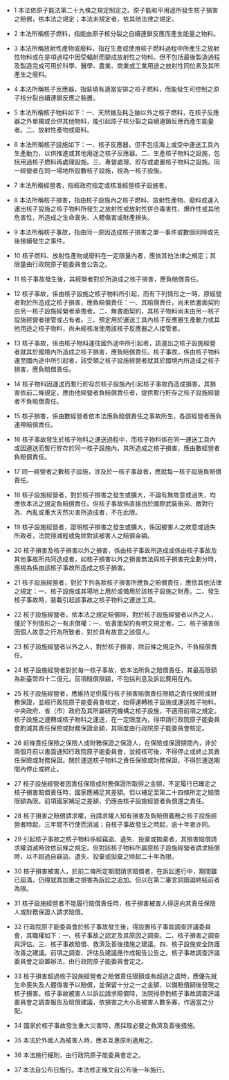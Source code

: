 * 1 本法依原子能法第二十九條之規定制定之。原子能和平用途所發生核子損害之賠償，依本法之規定；本法未規定者，依其他法律之規定。

* 2 本法所稱核子燃料，指能由原子核分裂之自續連鎖反應而產生能量之物料。

* 3 本法所稱放射性產物或廢料，指在生產或使用核子燃料過程中所產生之放射性物料或在是項過程中因受輻射而變成放射性之物料。但不包括最後製造過程及製造完成可用於科學、醫學、農業、商業或工業用途之放射性同位素及其所產生之廢料。

* 4 本法所稱核子反應器，指裝填有適當安排之核子燃料，而能發生可控制之原子核分裂自續連鎖反應之裝置。

* 5 本法所稱核子物料如下：一、天然鈾及耗乏鈾以外之核子燃料，在核子反應器之外單獨或合併其他物料，能引起原子核分裂之自續連鎖反應而產生能量者。二、放射性產物或廢料。

* 6 本法所稱核子設施如下：一、核子反應器。但不包括海上或空中運送工具內生產動力，以供推進或其他用途之核子反應器。二、生產核子物料之設施，包括用過核子燃料再處理設施。三、專營處理、貯存或處置核子物料之設施。同一經營者在同一場地所設數核子設施，視為一核子設施。

* 7 本法所稱經營者，指經政府指定或核准經營核子設施者。

* 8 本法所稱核子損害，指由核子設施內之核子燃料、放射性產物、廢料或運入運出核子設施之核子物料所發生之放射性或放射性併合毒害性、爆炸性或其他危害性，所造成之生命喪失、人體傷害或財產損失。

* 9 本法所稱核子事故，指由同一原因造成核子損害之單一事件或數個同時或先後接續發生之事件。

* 10 核子燃料、放射性產物或廢料在一定限量內者，應依其他法律之規定；其限量由行政院原子能委員會公告之。

* 11 核子事故發生後，其經營者對於所造成之核子損害，應負賠償責任。

* 12 核子事故，係由核子設施之核子物料所引起，而有下列情形之一時，原經營者對於所造成之核子損害，應負賠償責任：一、其賠償責任，尚未依書面契約由另一核子設施經營者承擔者。二、無書面契約，其核子物料尚未由另一核子設施經營者接管或占有者。三、預定用於運送工具內核子反應器生產動力或其他用途之核子物料，尚未經核准使用該核子反應器之人接管者。

* 13 核子事故，係由核子物料運往國外途中所引起者，該運出之核子設施經營者就其於國境內所造成之核子損害，應負賠償責任。核子事故，係由核子物料運至國內途中所引起者，該受領之核子設施經營者就其於國境內所造成之核子損害，應負賠償責任。

* 14 核子物料因運送而暫行貯存於核子設施內引起核子事故而造成損害，其損害依前二條規定，應由他經營者負賠償責任者，提供暫行貯存之核子設施經營者不負賠償責任。

* 15 核子損害，係由數經營者依本法應負賠償責任之事故所生，各該經營者應負連帶賠償責任。

* 16 核子事故發生於核子物料之運送過程中，而核子物料係在同一運送工具內或因運送而暫行貯存於同一核子設施內，其所造成之核子損害，應由數經營者負賠償責任。

* 17 同一經營者之數核子設施，涉及於一核子事故者，應就每一核子設施負賠償責任。

* 18 核子設施經營者，對於核子損害之發生或擴大，不論有無故意或過失，均應依本法之規定負賠償責任。但核子事故係直接由於國際武裝衝突、敵對行為、內亂或重大天然災害所造成者，不在此限。

* 19 核子設施經營者，證明核子損害之發生或擴大，係因被害人之故意或過失所致者，法院得減輕或免除對該被害人之賠償金額。

* 20 核子損害及核子損害以外之損害，係由核子事故所造成或係由核子事故及其他事故所共同造成者，如核子損害以外之損害無法與核子損害完全劃分時，應視為係由該核子事故所造成之核子損害。

* 21 核子設施經營者，對於下列各款核子損害所應負之賠償責任，應依其他法律之規定：一、核子設施或其場地上用於或備用於該核子設施之財產。二、發生核子事故時，裝載引起該事故之核子物料之運送工具。

* 22 核子設施經營者，依本法之規定賠償時，對於核子設施經營者以外之人，僅於下列情形之一有求償權：一、依書面契約有明文規定者。二、核子損害係因個人故意之行為所致者，對於具有故意之該個人。

* 23 核子設施經營者以外之人，對於核子損害，除前條之規定外，不負賠償責任。

* 24 核子設施經營者對於每一核子事故，依本法所負之賠償責任，其最高限額為新臺幣四十二億元。前項賠償限額，不包括利息及訴訟費用在內。

* 25 核子設施經營者，應維持足供履行核子損害賠償責任限額之責任保險或財務保證，並經行政院原子能委員會核定，始得運轉核子設施或運送核子物料。中央政府、省（市）政府及其所屬研究機構之核子設施，不適用前項之規定。核子設施之運轉或核子物料之運送，在一定限度內，得申請行政院原子能委員會酌減其責任保險或財務保證金額，其限度由行政院原子能委員會核定。

* 26 前條責任保險之保險人或財務保證之保證人，在保險或保證期間內，非於兩個月前以書面通知行政院原子能委員會，並經核可後，不得停止或終止其責任保險或財務保證。關於運送核子物料之責任保險或財務保證，不得於運送期間內停止或終止。

* 27 核子設施經營者因責任保險或財務保證所取得之金額，不足履行已確定之核子損害賠償責任時，國家應補足其差額。但以補足至第二十四條所定之賠償限額為限。前項國家補足之差額，仍應由核子設施經營者負償還之責任。

* 28 核子損害之賠償請求權，自請求權人知有損害及負賠償義務之核子設施經營者時起，三年間不行使而消滅；自核子事故發生之時起，逾十年者亦同。

* 29 引起核子事故之核子物料係經竊盜、遺失、投棄或拋棄者，其損害賠償請求權消滅時效依前條之規定。但對該核子物料所屬原核子設施經營者請求賠償時，以不超過自竊盜、遺失、投棄或拋棄之時起二十年為限。

* 30 核子損害被害人，於前二條所定期間請求賠償者，在訴訟進行中，期間雖已屆滿，仍得就其加重之損害為訴訟之追加。但以在第二審言詞辯論終結前者為限。

* 31 核子設施經營者不能履行賠償責任時，核子損害被害人得逕向其責任保險人或財務保證人請求賠償。

* 32 行政院原子能委員會於核子事故發生後，得設置核子事故調查評議委員會，其職權如下：一、核子事故之認定及其原因之調查。二、核子損害之調查與評估。三、核子事故賠償、救濟及善後措施之建議。四、核子設施安全防護改善之建議。前項之調查、評估及建議應作成報告公告之。核子事故調查評議委員會之設置辦法，由行政院原子能委員會定之。

* 33 核子損害超過核子設施經營者之賠償責任限額或有超過之虞時，應優先就生命喪失及人體傷害予以賠償，並保留十分之一之金額，以備賠償嗣後發現之核子損害。核子事故被害人以訴訟請求賠償時，法院得參酌核子事故調查評議委員會之調查報告及賠償建議，依損害之大小及被害人數多寡，作適當之分配。

* 34 國家於核子事故發生重大災害時，應採取必要之救濟及善後措施。

* 35 本法於外國人為被害人時，應本互惠原則適用之。

* 36 本法施行細則，由行政院原子能委員會定之。

* 37 本法自公布日施行。本法修正條文自公布後一年施行。

